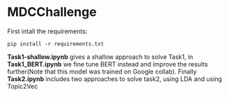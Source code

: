 # MDCChallenge

First intall the requirements:
```
pip install -r requirements.txt
```
**Task1-shallow.ipynb** gives a shallow approach to solve Task1, in **Task1_BERT.ipynb** we fine tune BERT instead and improve the results further(Note that this model was trained on Google collab).
Finally **Task2.ipynb** includes two approaches to solve task2, using LDA and using Topic2Vec
